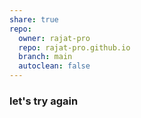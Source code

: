 ```yaml
---
share: true
repo:
  owner: rajat-pro
  repo: rajat-pro.github.io
  branch: main
  autoclean: false
---
```


### let's try again